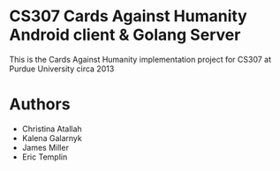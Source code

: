CS307 Cards Against Humanity Android client & Golang Server
===

This is the Cards Against Humanity implementation project for CS307 at Purdue University circa 2013

Authors
===
- Christina Atallah
- Kalena Galarnyk
- James Miller
- Eric Templin

